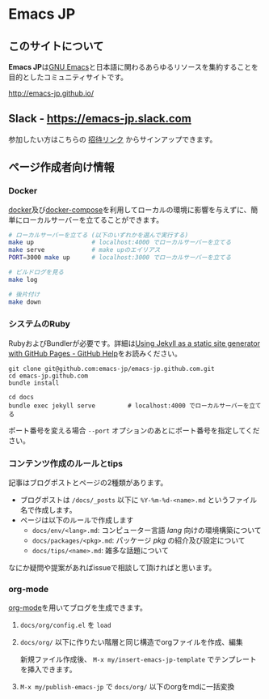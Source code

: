 # Emacs JP

## このサイトについて

**Emacs JP**は[GNU Emacs]と日本語に関わるあらゆるリソースを集約することを目的としたコミュニティサイトです。

<http://emacs-jp.github.io/>

[GNU Emacs]: https://www.gnu.org/software/emacs/

## Slack - <https://emacs-jp.slack.com>

参加したい方はこちらの [招待リンク](https://join.slack.com/t/emacs-jp/shared_invite/zt-1id7hvbxh-~n_wSBrdrHMk8~Ge8Fp3IQ) からサインアップできます。

## ページ作成者向け情報

### Docker

[docker](https://www.docker.com/)及び[docker-compose](https://docs.docker.com/compose/)を利用してローカルの環境に影響を与えずに、簡単にローカルサーバーを立てることができます。
```sh
# ローカルサーバーを立てる (以下のいずれかを選んで実行する)
make up                # localhost:4000 でローカルサーバーを立てる
make serve             # make upのエイリアス
PORT=3000 make up      # localhost:3000 でローカルサーバーを立てる

# ビルドログを見る
make log

# 後片付け
make down
```

### システムのRuby

RubyおよびBundlerが必要です。詳細は[Using Jekyll as a static site generator with GitHub Pages - GitHub Help](https://help.github.com/en/articles/using-jekyll-as-a-static-site-generator-with-github-pages)をお読みください。

```
git clone git@github.com:emacs-jp/emacs-jp.github.com.git
cd emacs-jp.github.com
bundle install

cd docs
bundle exec jekyll serve         # localhost:4000 でローカルサーバーを立てる
```

ポート番号を変える場合 `--port` オプションのあとにポート番号を指定してください。

### コンテンツ作成のルールとtips

記事はブログポストとページの2種類があります。
- ブログポストは `/docs/_posts` 以下に `%Y-%m-%d-<name>.md` というファイル名で作成します。
- ページは以下のルールで作成します
  - `docs/env/<lang>.md`: コンピューター言語 *lang* 向けの環境構築について
  - `docs/packages/<pkg>.md`: パッケージ *pkg* の紹介及び設定について
  - `docs/tips/<name>.md`: 雑多な話題について

なにか疑問や提案があればissueで相談して頂ければと思います。


### org-mode

[org-mode](https://orgmode.org/)を用いてブログを生成できます。

1. `docs/org/config.el` を `load`
2. `docs/org/` 以下に作りたい階層と同じ構造でorgファイルを作成、編集

   新規ファイル作成後、 `M-x my/insert-emacs-jp-template` でテンプレートを挿入できます。
3. `M-x my/publish-emacs-jp` で `docs/org/` 以下のorgをmdに一括変換
